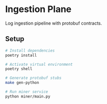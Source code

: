 # Ingestion Plane

Log ingestion pipeline with protobuf contracts.

## Setup

```bash
# Install dependencies
poetry install

# Activate virtual environment
poetry shell

# Generate protobuf stubs
make gen-python

# Run miner service
python miner/main.py
```
